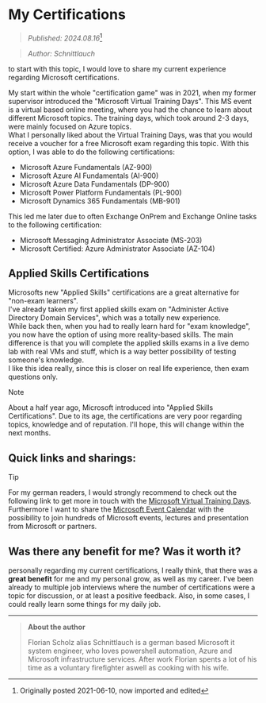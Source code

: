 # My Certifications
> _Published: 2024.08.16_[^1] <br>
[^1]: Originally posted 2021-06-10, now imported and edited
> _Author: Schnittlauch_

to start with this topic, I would love to share my current experience regarding Microsoft certifications.

My start within the whole "certification game" was in 2021, when my former supervisor introduced the "Microsoft Virtual Training Days". 
This MS event is a virtual based online meeting, where you had the chance to learn about different Microsoft topics. 
The training days, which took around 2-3 days, were mainly focused on Azure topics.<br>
What I personally liked about the Virtual Training Days, was that you would receive a voucher for a free Microsoft exam regarding this topic.
With this option, I was able to do the following certifications:
- Microsoft Azure Fundamentals (AZ-900)
- Microsoft Azure AI Fundamentals (AI-900)
- Microsoft Azure Data Fundamentals (DP-900)
- Microsoft Power Platform Fundamentals (PL-900)
- Microsoft Dynamics 365 Fundamentals (MB-901)

This led me later due to often Exchange OnPrem and Exchange Online tasks to the following certification:
- Microsoft Messaging Administrator Associate (MS-203)
- Microsoft Certified: Azure Administrator Associate (AZ-104)

## Applied Skills Certifications
Microsofts new "Applied Skills" certifications are a great alternative for "non-exam learners". <br>
I've already taken my first applied skills exam on "Administer Active Directory Domain Services", which was a totally new experience.<br>
While back then, when you had to really learn hard for "exam knowledge", you now have the option of using more reality-based skills.
The main difference is that you will complete the applied skills exams in a live demo lab with real VMs and stuff, which is a way better possibility of testing someone's knowledge.<br>
I like this idea really, since this is closer on real life experience, then exam questions only.

> [!NOTE]
> About a half year ago, Microsoft introduced into "Applied Skills Certifications".
> Due to its age, the certifications are very poor regarding topics, knowledge and of reputation. I'll hope, this will change within the next months.

## Quick links and sharings:
> [!TIP]
> For my german readers, I would strongly recommend to check out the following link to get more in touch with the [Microsoft Virtual Training Days](https://www.microsoft.com/de-de/events-de/virtual-training-days/default.aspx#mavtdaf). <br>
> Furthermore I want to share the [Microsoft Event Calendar](https://events.microsoft.com/en-us/allevents/?language=English&clientTimeZone=1?timeperiod=next30Days?isSharedInLocalViewMode=false) with the possibility to join hundreds of Microsoft events, lectures and presentation from Microsoft or partners.


## Was there any benefit for me? Was it worth it?
personally regarding my current certifications, I really think, that there was a **great benefit** for me and my personal grow, as well as my career.
I've been already to multiple job interviews where the number of certifications were a topic for discussion, or at least a positive feedback.
Also, in some cases, I could really learn some things for my daily job.

---
> **About the author**
> 
> Florian Scholz alias Schnittlauch is a german based Microsoft it system engineer, who loves powershell automation, Azure and Microsoft infrastructure services.
> After work Florian spents a lot of his time as a voluntary firefighter aswell as cooking with his wife.
